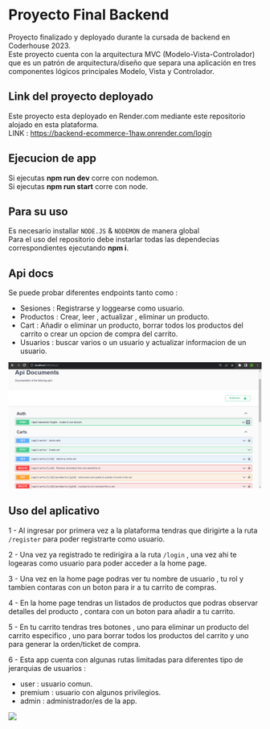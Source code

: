 # Proyecto Final Backend

Proyecto finalizado y deployado durante la cursada de backend en Coderhouse 2023.\
Este proyecto cuenta con la arquitectura MVC (Modelo-Vista-Controlador) que es un patrón de arquitectura/diseño que separa una aplicación en tres componentes lógicos principales Modelo, Vista y Controlador.

## Link del proyecto deployado

Este proyecto esta deployado en Render.com mediante este repositorio alojado en esta plataforma.\
LINK : https://backend-ecommerce-1haw.onrender.com/login

## Ejecucion de app

Si ejecutas **npm run dev** corre con nodemon.\
Si ejecutas **npm run start** corre con node.

## Para su uso
Es necesario installar `NODE.JS` & `NODEMON` de manera global\
Para el uso del repositorio debe instarlar todas las dependecias correspondientes ejecutando **npm i**.

## Api docs
Se puede probar diferentes endpoints tanto como :
 * Sesiones    : Registrarse y loggearse como usuario.
 * Productos   : Crear, leer , actualizar , eliminar un producto.
 * Cart        : Añadir o eliminar un producto, borrar todos los productos del carrito o crear un opcion de
      compra del carrito.
 * Usuarios    : buscar varios o un usuario y actualizar informacion de un usuario.

<img src="./src/public/images/api.docs.png">

## Uso del aplicativo

1 - Al ingresar por primera vez a la plataforma tendras que dirigirte a la ruta `/register` para poder registrarte como usuario.

2 - Una vez ya registrado te redirigira a la ruta `/login` , una vez ahi te logearas como usuario para poder acceder a la home page.

3 - Una vez en la home page podras ver tu nombre de usuario , tu rol y tambien contaras con un boton para ir a tu carrito de compras.

4 - En la home page tendras un listados de productos que podras observar detalles del producto , contara con un boton para añadir a tu carrito.

5 - En tu carrito tendras tres botones , uno para eliminar un producto del carrito especifico , uno para borrar todos los productos del carrito y uno para generar la orden/ticket de compra.

6 - Esta app cuenta con algunas rutas limitadas para diferentes tipo de jerarquias de usuarios :
 * user     : usuario comun.
 * premium  : usuario con algunos privilegios.
 * admin    : administrador/es de la app.

<img src="https://media.giphy.com/media/v1.Y2lkPTc5MGI3NjExenV4MTdqMTc3ZDNyYnZ1YzBraGNsbjJlMmttc2NsOWd1enp5aXYxYSZlcD12MV9pbnRlcm5hbF9naWZfYnlfaWQmY3Q9Zw/UDqlL5CBlMV4X93vnS/giphy.gif">